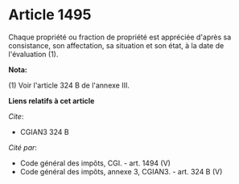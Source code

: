 # Article 1495

Chaque propriété ou fraction de propriété est appréciée d'après sa consistance, son affectation, sa situation et son état, à
la date de l'évaluation (1).

**Nota:**

(1) Voir l'article 324 B de l'annexe III.

**Liens relatifs à cet article**

_Cite_:

  - CGIAN3 324 B

_Cité par_:

  - Code général des impôts, CGI. - art. 1494 (V)
  - Code général des impôts, annexe 3, CGIAN3. - art. 324 B (V)
